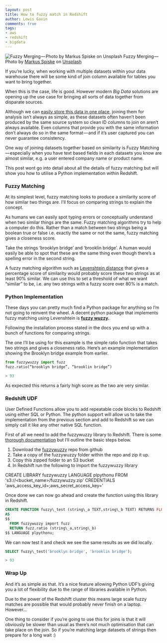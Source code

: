 ```yaml
---
layout: post
title: How to fuzzy match in Redshift
author: Lewis Gavin
comments: true
tags:
- aws
- redshift
- bigdata
---
```


![Fuzzy Merging — Photo by [Markus Spiske](https://unsplash.com/@markusspiske?utm_source=medium&utm_medium=referral) on [Unsplash](https://unsplash.com?utm_source=medium&utm_medium=referral)](https://cdn-images-1.medium.com/max/2560/0*MrXLKvG8Ssokx01A)
Fuzzy Merging — Photo by [Markus Spiske](https://unsplash.com/@markusspiske?utm_source=medium&utm_medium=referral) on [Unsplash](https://unsplash.com?utm_source=medium&utm_medium=referral)

If you’re lucky, when working with multiple datasets within your data warehouse there will be some kind of join column available for tables you want to bring together.

When this is the case, life is good. However modern _Big Data_ solutions are opening up the use case for bringing all sorts of data together from disparate sources.

Although we can [easily store this data in one place](https://medium.com/@lewisdgavin/how-to-architect-the-perfect-data-warehouse-b3af2e01342e), joining them for analysis isn’t always as simple, as these datasets often haven’t been produced by the same source system so clean ID columns to join on aren’t always available. Even columns that provide you with the same information don’t always do so in the same format — and if it’s user captured you can never guarantee consistency.

One way of joining datasets together based on similarity is Fuzzy Matching — especially when you have text based fields in each datasets you know are almost similar, e.g. a user entered company name or product name.

This post wont go into detail about all the details of fuzzy matching but will show you how to utilise a Python implementation within Redshift.

### Fuzzy Matching

At its simplest level, fuzzy matching looks to produce a similarity score of how similar two things are. I’ll focus on comparing strings to explain the concept.

As humans we can easily spot typing errors or conceptually understand when two similar things are the same. Fuzzy matching algorithms try to help a computer do this. Rather than a match between two strings being a boolean true or false i.e. exactly the same or not the same, fuzzy matching gives a closeness score.

Take the strings ‘brooklyn bridge’ and ‘brooklin bridge’. A human would easily be able to spot that these are the same thing even though there’s a spelling error in the second string.

A fuzzy matching algorithm such as [Levenshtein distance](https://en.wikipedia.org/wiki/Levenshtein_distance) that gives a percentage score of similarity would probably score these two strings as at least 90% similar. We can use this to set a threshold of what we want “similar” to be, i.e. any two strings with a fuzzy score over 80% is a match.

### Python Implementation

These days you can pretty much find a Python package for anything so I’m not going to reinvent the wheel. A decent python package that implements fuzzy matching using Levenshtein is [**fuzzy wuzzy**](https://github.com/seatgeek/fuzzywuzzy)**.**

Following the installation process stated in the docs you end up with a bunch of functions for comparing strings.

The one I’ll be using for this example is the simple ratio function that takes two strings and gives a closeness ratio. Here’s an example implementation showing the Brooklyn bridge example from earlier.

~~~python
from fuzzywuzzy import fuzz  
fuzz.ratio(“brooklyn bridge”, “brooklin bridge”)

> 93
~~~
As expected this returns a fairly high score as the two are very similar.

### Redshift UDF

User Defined Functions allow you to add repeatable code blocks to Redshift using either SQL or Python. The python support will allow us to take the implementation from the previous section and add to Redshift so we can simply call it like any other native SQL function.

First of all we need to add the fuzzywuzzy library to Redshift. There is some [thorough documentation](https://docs.aws.amazon.com/redshift/latest/dg/udf-python-language-support.html#udf-importing-custom-python-library-modules) but I’ll outline the basic steps below.

1.  Download the [fuzzywuzzy](https://github.com/seatgeek/fuzzywuzzy) repo from github
2.  Take a copy of the fuzzywuzzy folder within the repo and zip it up.
3.  Copy this zipped folder to an S3 bucket
4.  In Redshift run the following to import the fuzzywuzzy library

CREATE LIBRARY fuzzywuzzy LANGUAGE plpythonu FROM 's3://<bucket\_name>/fuzzywuzzy.zip' CREDENTIALS 'aws\_access\_key\_id=<access key id>;aws\_secret\_access\_key=<secret key>'

Once done we can now go ahead and create the function using this library in Redshift.

~~~sql
CREATE FUNCTION fuzzy\_test (string\_a TEXT,string\_b TEXT) RETURNS FLOAT IMMUTABLE  
AS  
$$  
  FROM fuzzywuzzy import fuzz   
  RETURN fuzz.ratio (string\_a,string\_b)   
$$ LANGUAGE plpythonu;
~~~

We can now test it and check we see the same results as we did locally.
~~~sql
SELECT fuzzy\_test('brooklyn bridge', 'brooklin bridge');

> 93
~~~
### Wrap Up

And it’s as simple as that. It’s a nice feature allowing Python UDF’s giving you a lot of flexibility due to the range of libraries available in Python.

Due to the power of the Redshift cluster this means large scale fuzzy matches are possible that would probably never finish on a laptop. However…

One thing to consider if you’re going to use this for joins is that it will obviously be slower than usual as there’s not much optimisation that can take place on the join. So if you’re matching large datasets of strings then prepare for a long wait :)